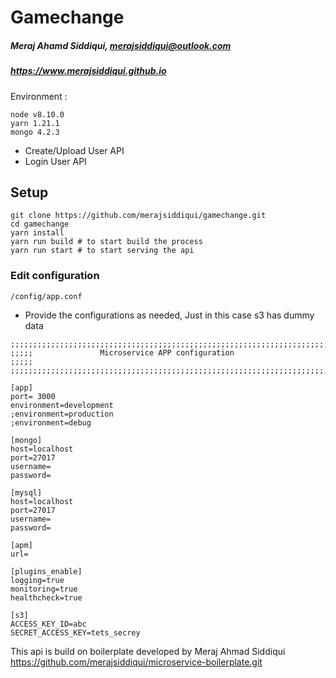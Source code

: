 # Gamechange

##### Meraj Ahamd Siddiqui, merajsiddiqui@outlook.com
##### https://www.merajsiddiqui.github.io

Environment :
```
node v8.10.0
yarn 1.21.1
mongo 4.2.3
```
  - Create/Upload User API
  - Login User API
  
 ## Setup
```
git clone https://github.com/merajsiddiqui/gamechange.git
cd gamechange
yarn install
yarn run build # to start build the process
yarn run start # to start serving the api
```
### Edit configuration
`/config/app.conf`
- Provide the configurations as needed, Just in this case s3 has dummy data
```
;;;;;;;;;;;;;;;;;;;;;;;;;;;;;;;;;;;;;;;;;;;;;;;;;;;;;;;;;;;;;;;;;;;;;;;;;;;;;;;
;;;;;               Microservice APP configuration                        ;;;;;
;;;;;;;;;;;;;;;;;;;;;;;;;;;;;;;;;;;;;;;;;;;;;;;;;;;;;;;;;;;;;;;;;;;;;;;;;;;;;;;

[app]
port= 3000
environment=development
;environment=production
;environment=debug

[mongo]
host=localhost
port=27017
username=
password=

[mysql]
host=localhost
port=27017
username=
password=

[apm]
url=

[plugins_enable]
logging=true
monitoring=true
healthcheck=true

[s3]
ACCESS_KEY_ID=abc
SECRET_ACCESS_KEY=tets_secrey
````

This api is build on boilerplate developed by Meraj Ahmad Siddiqui
https://github.com/merajsiddiqui/microservice-boilerplate.git

